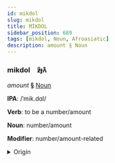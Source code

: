 ```yaml
---
id: mikdol
slug: mikdol
title: MİKDOL
sidebar_position: 689
tags: [mikdol, Noun, Afroasiatic]
description: amount § Noun
---
```


### mikdol&emsp;<span kind="abugida">ƶ̑ɟʌ͊</span>

*amount* **§** [Noun](../../tags/Noun)

**IPA**: /ˈmik.dɑl/

**Verb**: to be a number/amount

**Noun**: number/amount

**Modifier**: number/amount-related

<details>
    <summary>Origin</summary>
    Arabic مِقْدَار miqdār /miq.daːr/<br/>
    <em>Afroasiatic Language Family</em>
</details>